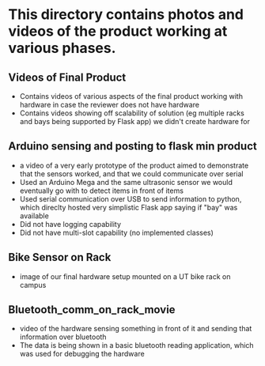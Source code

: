 # This directory contains photos and videos of the product working at various phases.

## Videos of Final Product
* Contains videos of various aspects of the final product working with hardware in case the reviewer does not have hardware
* Contains videos showing off scalability of solution (eg multiple racks and bays being supported by Flask app) we didn't create hardware for

## Arduino sensing and posting to flask min product
* a video of a very early prototype of the product aimed to demonstrate that the sensors worked, and that we could communicate over serial
* Used an Arduino Mega and the same ultrasonic sensor we would eventually go with to detect items in front of items
* Used serial communication over USB to send information to python, which direclty hosted very simplistic Flask app saying if "bay" was available
* Did not have logging capability
* Did not have multi-slot capability (no implemented classes)

## Bike Sensor on Rack
* image of our final hardware setup mounted on a UT bike rack on campus

## Bluetooth_comm_on_rack_movie
* video of the hardware sensing something in front of it and sending that information over bluetooth
* The data is being shown in a basic bluetooth reading application, which was used for debugging the hardware
